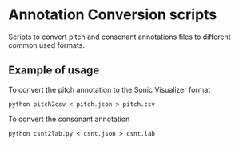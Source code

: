 # Annotation Conversion scripts
Scripts to convert pitch and consonant annotations files to different common used formats.

## Example of usage
To convert the pitch annotation to the Sonic Visualizer format

```
python pitch2csv < pitch.json > pitch.csv
```

To convert the consonant annotation

```
python csnt2lab.py < csnt.json > csnt.lab
```
